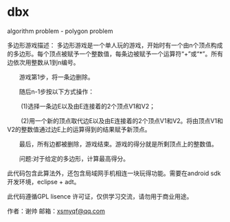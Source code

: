# dbx
algorithm problem - polygon problem 

多边形游戏描述：
    多边形游戏是一个单人玩的游戏，开始时有一个由n个顶点构成的多边形。每个顶点被赋予一个整数值，每条边被赋予一个运算符“+”或“*”。所有边依次用整数从1到n编号。

　　游戏第1步，将一条边删除。

　　随后n-1步按以下方式操作：

　　	(1)选择一条边E以及由E连接着的2个顶点V1和V2；

　　	(2)用一个新的顶点取代边E以及由E连接着的2个顶点V1和V2。将由顶点V1和V2的整数值通过边E上的运算得到的结果赋予新顶点。

　　最后，所有边都被删除，游戏结束。游戏的得分就是所剩顶点上的整数值。

　　问题:对于给定的多边形，计算最高得分。

此代码包含此算法外，还包含局域网手机相连一块玩得功能。需要在android sdk开发环境，eclipse + adt。

此代码遵循GPL lisence 许可证，仅供学习交流，请勿用于商业用途。

作者：谢帅     邮箱：xsmyqf@qq.com

